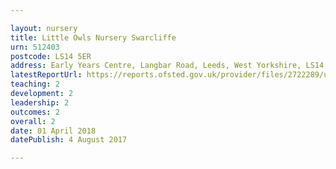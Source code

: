 ```yaml
---

layout: nursery
title: Little Owls Nursery Swarcliffe
urn: 512403
postcode: LS14 5ER
address: Early Years Centre, Langbar Road, Leeds, West Yorkshire, LS14 5ER
latestReportUrl: https://reports.ofsted.gov.uk/provider/files/2722289/urn/512403.pdf
teaching: 2
development: 2
leadership: 2
outcomes: 2
overall: 2
date: 01 April 2018 
datePublish: 4 August 2017

---
```


